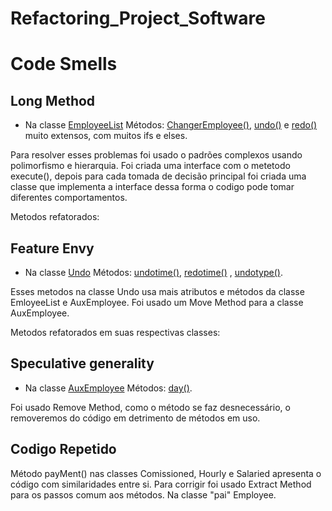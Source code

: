 # Refactoring_Project_Software

# Code Smells

## Long Method

- Na classe [EmployeeList](https://github.com/JoseGomesJr/Projeto_de_Software/blob/main/src/EmployeeList.java)
Métodos:
 [ChangerEmployee()](https://github.com/JoseGomesJr/Projeto_de_Software/blob/12b43ab611548100b7988f6bff4c6cf3553b7d8b/src/EmployeeList.java#L178), [undo()](https://github.com/JoseGomesJr/Projeto_de_Software/blob/12b43ab611548100b7988f6bff4c6cf3553b7d8b/src/EmployeeList.java#L310) e [redo()](https://github.com/JoseGomesJr/Projeto_de_Software/blob/12b43ab611548100b7988f6bff4c6cf3553b7d8b/src/EmployeeList.java#L403) muito extensos, com muitos ifs e elses.

 Para resolver esses problemas foi usado o padrões complexos usando polimorfismo e hierarquia. Foi criada uma interface com o metetodo execute(), depois para cada tomada de decisão principal foi criada uma classe que implementa a interface dessa forma o codigo pode tomar diferentes comportamentos.

 Metodos refatorados:

## Feature Envy

- Na classe [Undo](https://github.com/JoseGomesJr/Projeto_de_Software/blob/main/src/Undo.java)
Métodos:
 [undotime()](https://github.com/JoseGomesJr/Projeto_de_Software/blob/12b43ab611548100b7988f6bff4c6cf3553b7d8b/src/Undo.java#L119), [redotime()](https://github.com/JoseGomesJr/Projeto_de_Software/blob/12b43ab611548100b7988f6bff4c6cf3553b7d8b/src/Undo.java#L139) , [undotype()](https://github.com/JoseGomesJr/Projeto_de_Software/blob/12b43ab611548100b7988f6bff4c6cf3553b7d8b/src/Undo.java#L187).

 Esses metodos na classe Undo usa mais atributos e métodos da classe EmloyeeList e AuxEmployee. Foi usado um Move Method para a classe AuxEmployee.

 Metodos refatorados em suas respectivas classes:

## Speculative generality

- Na classe [AuxEmployee](https://github.com/JoseGomesJr/Projeto_de_Software/blob/main/src/AuxEmployee.java)
Métodos:
 [day()](https://github.com/JoseGomesJr/Projeto_de_Software/blob/12b43ab611548100b7988f6bff4c6cf3553b7d8b/src/AuxEmployee.java#L142).

 Foi usado Remove Method, como o método se faz desnecessário, o removeremos do código em detrimento de métodos em uso.

## Codigo Repetido
 Método payMent() nas classes Comissioned, Hourly e Salaried apresenta o código com similaridades entre si.
 Para corrigir foi usado Extract Method para os passos comum aos métodos. Na classe "pai" Employee.
